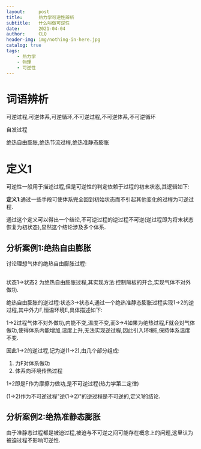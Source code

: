 ```yaml
---
layout:     post
title:      热力学可逆性辨析
subtitle:   什么叫做可逆性
date:       2021-04-04
author:     CLQ
header-img: img/nothing-in-here.jpg
catalog: true
tags:
    - 热力学
    - 物理
    - 可逆性
---
```


# 词语辨析

可逆过程,可逆体系,可逆循环,不可逆过程,不可逆体系,不可逆循环

自发过程

绝热自由膨胀,绝热节流过程,绝热准静态膨胀

# 定义1

可逆性一般用于描述过程,但是可逆性的判定依赖于过程的初末状态,其逻辑如下:

**定义1**:通过一些手段可使体系完全回到初始状态而不引起其他变化的过程为可逆过程.

通过这个定义可以得出一个结论,不可逆过程的逆过程不可逆(逆过程即为将末状态恢复为初状态),显然这个结论涉及多个体系.


## 分析案例1:绝热自由膨胀

讨论理想气体的绝热自由膨胀过程:

<!--[if IE]><meta http-equiv="X-UA-Compatible" content="IE=5,IE=9" ><![endif]-->
<!DOCTYPE html>
<html>
<head>
<title>未命名绘图</title>
<meta charset="utf-8"/>
</head>
<body><div class="mxgraph" style="max-width:100%;border:1px solid transparent;" data-mxgraph="{&quot;highlight&quot;:&quot;#0000ff&quot;,&quot;nav&quot;:true,&quot;resize&quot;:true,&quot;toolbar&quot;:&quot;zoom layers lightbox&quot;,&quot;edit&quot;:&quot;_blank&quot;,&quot;xml&quot;:&quot;&lt;mxfile host=\&quot;app.diagrams.net\&quot; modified=\&quot;2021-05-11T15:17:22.245Z\&quot; agent=\&quot;5.0 (Windows NT 10.0; Win64; x64) AppleWebKit/537.36 (KHTML, like Gecko) Chrome/91.0.4472.38 Safari/537.36 Edg/91.0.864.19\&quot; etag=\&quot;Kj8nLQL89gNya8__tjY_\&quot; version=\&quot;14.6.11\&quot; type=\&quot;github\&quot;&gt;&lt;diagram id=\&quot;s6pda5NNxJ_whdaxpAus\&quot; name=\&quot;第 1 页\&quot;&gt;&lt;mxGraphModel dx=\&quot;584\&quot; dy=\&quot;435\&quot; grid=\&quot;1\&quot; gridSize=\&quot;10\&quot; guides=\&quot;1\&quot; tooltips=\&quot;1\&quot; connect=\&quot;1\&quot; arrows=\&quot;1\&quot; fold=\&quot;1\&quot; page=\&quot;1\&quot; pageScale=\&quot;1\&quot; pageWidth=\&quot;850\&quot; pageHeight=\&quot;1100\&quot; math=\&quot;0\&quot; shadow=\&quot;0\&quot;&gt;&lt;root&gt;&lt;mxCell id=\&quot;0\&quot;/&gt;&lt;mxCell id=\&quot;1\&quot; parent=\&quot;0\&quot;/&gt;&lt;mxCell id=\&quot;k6S2AnPELD0cpRGzTDEH-1\&quot; value=\&quot;\&quot; style=\&quot;rounded=0;whiteSpace=wrap;html=1;\&quot; vertex=\&quot;1\&quot; parent=\&quot;1\&quot;&gt;&lt;mxGeometry x=\&quot;200\&quot; y=\&quot;190\&quot; width=\&quot;120\&quot; height=\&quot;60\&quot; as=\&quot;geometry\&quot;/&gt;&lt;/mxCell&gt;&lt;mxCell id=\&quot;k6S2AnPELD0cpRGzTDEH-2\&quot; value=\&quot;\&quot; style=\&quot;rounded=0;whiteSpace=wrap;html=1;\&quot; vertex=\&quot;1\&quot; parent=\&quot;1\&quot;&gt;&lt;mxGeometry x=\&quot;200\&quot; y=\&quot;190\&quot; width=\&quot;80\&quot; height=\&quot;60\&quot; as=\&quot;geometry\&quot;/&gt;&lt;/mxCell&gt;&lt;mxCell id=\&quot;k6S2AnPELD0cpRGzTDEH-3\&quot; value=\&quot;\&quot; style=\&quot;rounded=0;whiteSpace=wrap;html=1;\&quot; vertex=\&quot;1\&quot; parent=\&quot;1\&quot;&gt;&lt;mxGeometry x=\&quot;400\&quot; y=\&quot;190\&quot; width=\&quot;120\&quot; height=\&quot;60\&quot; as=\&quot;geometry\&quot;/&gt;&lt;/mxCell&gt;&lt;mxCell id=\&quot;k6S2AnPELD0cpRGzTDEH-4\&quot; value=\&quot;\&quot; style=\&quot;rounded=0;whiteSpace=wrap;html=1;\&quot; vertex=\&quot;1\&quot; parent=\&quot;1\&quot;&gt;&lt;mxGeometry x=\&quot;400\&quot; y=\&quot;190\&quot; width=\&quot;80\&quot; height=\&quot;60\&quot; as=\&quot;geometry\&quot;/&gt;&lt;/mxCell&gt;&lt;mxCell id=\&quot;k6S2AnPELD0cpRGzTDEH-5\&quot; value=\&quot;\&quot; style=\&quot;shape=flexArrow;endArrow=classic;html=1;\&quot; edge=\&quot;1\&quot; parent=\&quot;1\&quot;&gt;&lt;mxGeometry width=\&quot;50\&quot; height=\&quot;50\&quot; relative=\&quot;1\&quot; as=\&quot;geometry\&quot;&gt;&lt;mxPoint x=\&quot;340\&quot; y=\&quot;219.5\&quot; as=\&quot;sourcePoint\&quot;/&gt;&lt;mxPoint x=\&quot;380\&quot; y=\&quot;219.5\&quot; as=\&quot;targetPoint\&quot;/&gt;&lt;/mxGeometry&gt;&lt;/mxCell&gt;&lt;mxCell id=\&quot;k6S2AnPELD0cpRGzTDEH-6\&quot; value=\&quot;\&quot; style=\&quot;ellipse;whiteSpace=wrap;html=1;aspect=fixed;strokeColor=#FFFFFF;\&quot; vertex=\&quot;1\&quot; parent=\&quot;1\&quot;&gt;&lt;mxGeometry x=\&quot;470\&quot; y=\&quot;210\&quot; width=\&quot;20\&quot; height=\&quot;20\&quot; as=\&quot;geometry\&quot;/&gt;&lt;/mxCell&gt;&lt;mxCell id=\&quot;k6S2AnPELD0cpRGzTDEH-8\&quot; value=\&quot;1\&quot; style=\&quot;text;html=1;align=center;verticalAlign=middle;resizable=0;points=[];autosize=1;strokeColor=none;\&quot; vertex=\&quot;1\&quot; parent=\&quot;1\&quot;&gt;&lt;mxGeometry x=\&quot;230\&quot; y=\&quot;210\&quot; width=\&quot;20\&quot; height=\&quot;20\&quot; as=\&quot;geometry\&quot;/&gt;&lt;/mxCell&gt;&lt;mxCell id=\&quot;k6S2AnPELD0cpRGzTDEH-9\&quot; value=\&quot;2\&quot; style=\&quot;text;html=1;align=center;verticalAlign=middle;resizable=0;points=[];autosize=1;strokeColor=none;\&quot; vertex=\&quot;1\&quot; parent=\&quot;1\&quot;&gt;&lt;mxGeometry x=\&quot;440\&quot; y=\&quot;210\&quot; width=\&quot;20\&quot; height=\&quot;20\&quot; as=\&quot;geometry\&quot;/&gt;&lt;/mxCell&gt;&lt;mxCell id=\&quot;k6S2AnPELD0cpRGzTDEH-32\&quot; value=\&quot;\&quot; style=\&quot;rounded=0;whiteSpace=wrap;html=1;\&quot; vertex=\&quot;1\&quot; parent=\&quot;1\&quot;&gt;&lt;mxGeometry x=\&quot;200\&quot; y=\&quot;280\&quot; width=\&quot;80\&quot; height=\&quot;60\&quot; as=\&quot;geometry\&quot;/&gt;&lt;/mxCell&gt;&lt;mxCell id=\&quot;k6S2AnPELD0cpRGzTDEH-33\&quot; value=\&quot;\&quot; style=\&quot;rounded=0;whiteSpace=wrap;html=1;\&quot; vertex=\&quot;1\&quot; parent=\&quot;1\&quot;&gt;&lt;mxGeometry x=\&quot;400\&quot; y=\&quot;280\&quot; width=\&quot;120\&quot; height=\&quot;60\&quot; as=\&quot;geometry\&quot;/&gt;&lt;/mxCell&gt;&lt;mxCell id=\&quot;k6S2AnPELD0cpRGzTDEH-34\&quot; value=\&quot;\&quot; style=\&quot;rounded=0;whiteSpace=wrap;html=1;\&quot; vertex=\&quot;1\&quot; parent=\&quot;1\&quot;&gt;&lt;mxGeometry x=\&quot;400\&quot; y=\&quot;280\&quot; width=\&quot;80\&quot; height=\&quot;60\&quot; as=\&quot;geometry\&quot;/&gt;&lt;/mxCell&gt;&lt;mxCell id=\&quot;k6S2AnPELD0cpRGzTDEH-35\&quot; value=\&quot;\&quot; style=\&quot;shape=flexArrow;endArrow=classic;html=1;\&quot; edge=\&quot;1\&quot; parent=\&quot;1\&quot;&gt;&lt;mxGeometry width=\&quot;50\&quot; height=\&quot;50\&quot; relative=\&quot;1\&quot; as=\&quot;geometry\&quot;&gt;&lt;mxPoint x=\&quot;380\&quot; y=\&quot;309.5\&quot; as=\&quot;sourcePoint\&quot;/&gt;&lt;mxPoint x=\&quot;340\&quot; y=\&quot;309.5\&quot; as=\&quot;targetPoint\&quot;/&gt;&lt;/mxGeometry&gt;&lt;/mxCell&gt;&lt;mxCell id=\&quot;k6S2AnPELD0cpRGzTDEH-36\&quot; value=\&quot;\&quot; style=\&quot;ellipse;whiteSpace=wrap;html=1;aspect=fixed;strokeColor=#FFFFFF;\&quot; vertex=\&quot;1\&quot; parent=\&quot;1\&quot;&gt;&lt;mxGeometry x=\&quot;470\&quot; y=\&quot;300\&quot; width=\&quot;20\&quot; height=\&quot;20\&quot; as=\&quot;geometry\&quot;/&gt;&lt;/mxCell&gt;&lt;mxCell id=\&quot;k6S2AnPELD0cpRGzTDEH-37\&quot; value=\&quot;4\&quot; style=\&quot;text;html=1;align=center;verticalAlign=middle;resizable=0;points=[];autosize=1;strokeColor=none;\&quot; vertex=\&quot;1\&quot; parent=\&quot;1\&quot;&gt;&lt;mxGeometry x=\&quot;230\&quot; y=\&quot;300\&quot; width=\&quot;20\&quot; height=\&quot;20\&quot; as=\&quot;geometry\&quot;/&gt;&lt;/mxCell&gt;&lt;mxCell id=\&quot;k6S2AnPELD0cpRGzTDEH-38\&quot; value=\&quot;3\&quot; style=\&quot;text;html=1;align=center;verticalAlign=middle;resizable=0;points=[];autosize=1;strokeColor=none;\&quot; vertex=\&quot;1\&quot; parent=\&quot;1\&quot;&gt;&lt;mxGeometry x=\&quot;440\&quot; y=\&quot;300\&quot; width=\&quot;20\&quot; height=\&quot;20\&quot; as=\&quot;geometry\&quot;/&gt;&lt;/mxCell&gt;&lt;mxCell id=\&quot;k6S2AnPELD0cpRGzTDEH-39\&quot; value=\&quot;\&quot; style=\&quot;endArrow=classic;html=1;\&quot; edge=\&quot;1\&quot; parent=\&quot;1\&quot;&gt;&lt;mxGeometry width=\&quot;50\&quot; height=\&quot;50\&quot; relative=\&quot;1\&quot; as=\&quot;geometry\&quot;&gt;&lt;mxPoint x=\&quot;520\&quot; y=\&quot;309.58\&quot; as=\&quot;sourcePoint\&quot;/&gt;&lt;mxPoint x=\&quot;480\&quot; y=\&quot;309.58\&quot; as=\&quot;targetPoint\&quot;/&gt;&lt;/mxGeometry&gt;&lt;/mxCell&gt;&lt;/root&gt;&lt;/mxGraphModel&gt;&lt;/diagram&gt;&lt;/mxfile&gt;&quot;}"></div>
<script type="text/javascript" src="https://viewer.diagrams.net/js/viewer-static.min.js"></script>
</body>
</html>


状态1->状态2 为绝热自由膨胀过程,其实现方法:控制隔板的开合,实现气体不对外做功.

绝热自由膨胀的逆过程:状态3->状态4,通过一个绝热准静态膨胀过程实现1->2的逆过程,其中外力F,恒温环境E,具体描述如下:

1->2过程气体不对外做功,内能不变,温度不变,而3->4如果为绝热过程,F就会对气体做功,使得体系内能增加,温度上升,无法实现逆过程,因此引入环境E,保持体系温度不变.

因此1->2的逆过程,记为逆(1->2),由几个部分组成:

1. 力F对体系做功
2. 体系向环境传热过程


1+2即是F作为摩擦力做功,是不可逆过程(热力学第二定律)

(1->2)作为不可逆过程"逆(1->2)"的逆过程是不可逆的,定义1的结论.


## 分析案例2:绝热准静态膨胀


由于准静态过程都是被迫过程,被迫与不可逆之间可能存在概念上的问题,这里认为被迫过程不影响可逆性.











